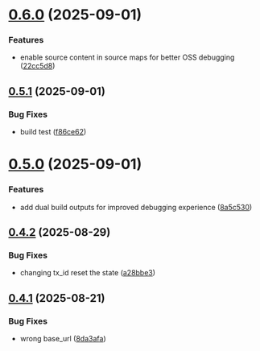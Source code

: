 # [0.6.0](https://github.com/kelet-ai/feedback-ui/compare/v0.5.1...v0.6.0) (2025-09-01)

### Features

- enable source content in source maps for better OSS debugging ([22cc5d8](https://github.com/kelet-ai/feedback-ui/commit/22cc5d85f92f005f1dcf714dcdd4c94c67b28c4a))

## [0.5.1](https://github.com/kelet-ai/feedback-ui/compare/v0.5.0...v0.5.1) (2025-09-01)

### Bug Fixes

- build test ([f86ce62](https://github.com/kelet-ai/feedback-ui/commit/f86ce62b6aaaf815f9e317cc4dba69e7329efab8))

# [0.5.0](https://github.com/kelet-ai/feedback-ui/compare/v0.4.2...v0.5.0) (2025-09-01)

### Features

- add dual build outputs for improved debugging experience ([8a5c530](https://github.com/kelet-ai/feedback-ui/commit/8a5c530a92309f657ee9095ee95ae86d516161ad))

## [0.4.2](https://github.com/kelet-ai/feedback-ui/compare/v0.4.1...v0.4.2) (2025-08-29)

### Bug Fixes

- changing tx_id reset the state ([a28bbe3](https://github.com/kelet-ai/feedback-ui/commit/a28bbe32412d0e4aa0a86d1ab080c7f158454ae1))

## [0.4.1](https://github.com/kelet-ai/feedback-ui/compare/v0.4.0...v0.4.1) (2025-08-21)

### Bug Fixes

- wrong base_url ([8da3afa](https://github.com/kelet-ai/feedback-ui/commit/8da3afaa09384e5745d97c458da3608b835f9635))
